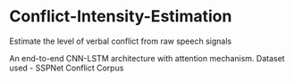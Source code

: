 # Conflict-Intensity-Estimation
Estimate the level of verbal conflict from raw speech signals

An end-to-end CNN-LSTM architecture with attention mechanism. Dataset used - SSPNet Conflict Corpus
